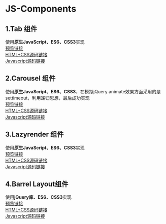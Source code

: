 # JS-Components
## 1.Tab 组件
使用**原生JavaScript、ES6、CSS3**实现  
[预览链接](https://bluesbonewong.github.io/JS-Components/Tab/Tab.html)  
[HTML+CSS源码链接](https://github.com/bluesbonewong/JS-Components/blob/master/Tab/Tab.html)  
[Javascript源码链接](https://github.com/bluesbonewong/JS-Components/blob/master/Tab/Tab.js)  
## 2.Carousel 组件  
使用**原生JavaScript、ES6、CSS3**，在模拟jQuery animate效果方面采用的是settimeout，利用递归思想，最后成功实现  
[预览链接](https://bluesbonewong.github.io/JS-Components/Carousel/Carousel.html)  
[HTML+CSS源码链接](https://github.com/bluesbonewong/JS-Components/blob/master/Carousel/Carousel.html)  
[Javascript源码链接](https://github.com/bluesbonewong/JS-Components/blob/master/Carousel/Carousel.js)  
## 3.Lazyrender 组件  
使用**原生JavaScript、ES6、CSS3**实现  
[预览链接](https://bluesbonewong.github.io/JS-Components/Lazyrender/Lazyrender.html)  
[HTML+CSS源码链接](https://github.com/bluesbonewong/JS-Components/blob/master/Lazyrender/Lazyrender.html)	  
[Javascript源码链接](https://github.com/bluesbonewong/JS-Components/blob/master/Lazyrender/Lazyrender.js)	  
## 4.Barrel Layout组件	
使用**jQuery库、ES6、CSS3**实现  
[预览链接](https://bluesbonewong.github.io/JS-Components/Barrel/Barrel.html)	  
[HTML+CSS源码链接](https://github.com/bluesbonewong/JS-Components/blob/master/Barrel/Barrel.html)	  
[Javascript源码链接](https://github.com/bluesbonewong/JS-Components/blob/master/Barrel/Barrel.js)	  
